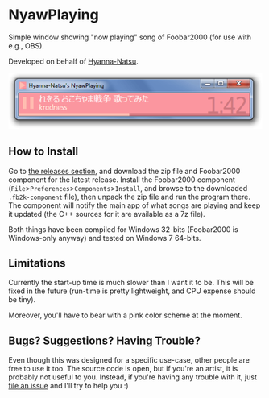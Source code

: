 # NyawPlaying
Simple window showing "now playing" song of Foobar2000 (for use with e.g., OBS).

Developed on behalf of [Hyanna-Natsu].

<p align="center"><img src="resources/screenshot-1.png"></p>

## How to Install

Go to [the releases section], and download the zip file and Foobar2000 component for the latest release. Install the Foobar2000 component (`File`>`Preferences`>`Components`>`Install`, and browse to the downloaded `.fb2k-component` file), then unpack the zip file and run the program there. The component will notify the main app of what songs are playing and keep it updated (the C++ sources for it are available as a 7z file).

Both things have been compiled for Windows 32-bits (Foobar2000 is Windows-only anyway) and tested on Windows 7 64-bits.

## Limitations

Currently the start-up time is much slower than I want it to be. This will be fixed in the future (run-time is pretty lightweight, and CPU expense should be tiny).

Moreover, you'll have to bear with a pink color scheme at the moment.

## Bugs? Suggestions? Having Trouble?

Even though this was designed for a specific use-case, other people are free to use it too. The source code is open, but if you're an artist, it is probably not useful to you. Instead, if you're having any trouble with it, just [file an issue] and I'll try to help you :)

[Hyanna-Natsu]: http://hyanna-natsu.deviantart.com/
[the releases section]: https://github.com/CamiloMM/NyawPlaying/releases
[file an issue]: https://github.com/CamiloMM/NyawPlaying/issues
